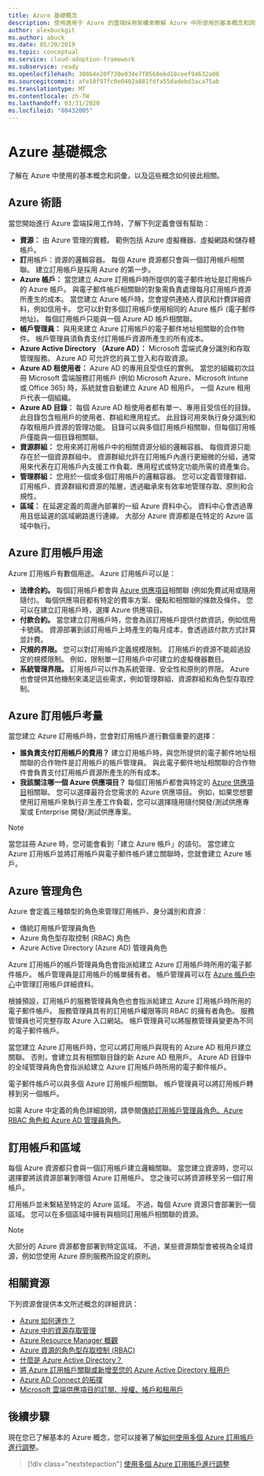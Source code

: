```yaml
---
title: Azure 基礎概念
description: 使用適用于 Azure 的雲端採用架構來瞭解 Azure 中所使用的基本概念和詞彙，以及這些概念彼此之間的關係。
author: alexbuckgit
ms.author: abuck
ms.date: 05/20/2019
ms.topic: conceptual
ms.service: cloud-adoption-framework
ms.subservice: ready
ms.openlocfilehash: 30864e20f720e034e7f8568e6d18ceef94632a08
ms.sourcegitcommit: afe10f97fc0e0402a881fdfa55dadebd3aca75ab
ms.translationtype: MT
ms.contentlocale: zh-TW
ms.lasthandoff: 03/31/2020
ms.locfileid: "80432005"
---
```

# <a name="azure-fundamental-concepts"></a>Azure 基礎概念

了解在 Azure 中使用的基本概念和詞彙，以及這些概念如何彼此相關。

## <a name="azure-terminology"></a>Azure 術語

當您開始進行 Azure 雲端採用工作時，了解下列定義會很有幫助：

- **資源：** 由 Azure 管理的實體。 範例包括 Azure 虛擬機器、虛擬網路和儲存體帳戶。
- **訂**用帳戶：資源的邏輯容器。 每個 Azure 資源都只會與一個訂用帳戶相關聯。 建立訂用帳戶是採用 Azure 的第一步。
- **Azure 帳戶：** 當您建立 Azure 訂用帳戶時所提供的電子郵件地址是訂用帳戶的 Azure 帳戶。 與電子郵件帳戶相關聯的對象需負責處理每月訂用帳戶資源所產生的成本。 當您建立 Azure 帳戶時，您會提供連絡人資訊和計費詳細資料，例如信用卡。 您可以針對多個訂用帳戶使用相同的 Azure 帳戶 (電子郵件地址)。 每個訂用帳戶只能與一個 Azure AD 帳戶相關聯。
- **帳戶管理員：** 與用來建立 Azure 訂用帳戶的電子郵件地址相關聯的合作物件。 帳戶管理員須負責支付訂用帳戶資源所產生的所有成本。
- **Azure Active Directory （Azure AD）：** Microsoft 雲端式身分識別和存取管理服務。 Azure AD 可允許您的員工登入和存取資源。
- **Azure AD 租使用者：** Azure AD 的專用且受信任的實例。 當您的組織初次註冊 Microsoft 雲端服務訂用帳戶 (例如 Microsoft Azure、Microsoft Intune 或 Office 365) 時，系統就會自動建立 Azure AD 租用戶。 一個 Azure 租用戶代表一個組織。
- **Azure AD 目錄：** 每個 Azure AD 租使用者都有單一、專用且受信任的目錄。 此目錄包含租用戶的使用者、群組和應用程式。 此目錄可用來執行身分識別和存取租用戶資源的管理功能。 目錄可以與多個訂用帳戶相關聯，但每個訂用帳戶僅能與一個目錄相關聯。
- **資源群組：** 您用來將訂用帳戶中的相關資源分組的邏輯容器。 每個資源只能存在於一個資源群組中。 資源群組允許在訂用帳戶內進行更細微的分組，通常用來代表在訂用帳戶內支援工作負載、應用程式或特定功能所需的資產集合。
- **管理群組：** 您用於一個或多個訂用帳戶的邏輯容器。 您可以定義管理群組、訂用帳戶、資源群組和資源的階層，透過繼承來有效率地管理存取、原則和合規性。
- **區域：** 在延遲定義的周邊內部署的一組 Azure 資料中心。 資料中心會透過專用且低延遲的區域網路進行連線。 大部分 Azure 資源都是在特定的 Azure 區域中執行。

## <a name="azure-subscription-purposes"></a>Azure 訂用帳戶用途

Azure 訂用帳戶有數個用途。 Azure 訂用帳戶可以是：

- **法律合約。** 每個訂用帳戶都會與 [Azure 供應項目](https://azure.microsoft.com/support/legal/offer-details)相關聯 (例如免費試用或隨用隨付)。 每個供應項目都有特定的費率方案、優點和相關聯的條款及條件。 您可以在建立訂用帳戶時，選擇 Azure 供應項目。
- **付款合約。** 當您建立訂用帳戶時，您會為該訂用帳戶提供付款資訊，例如信用卡號碼。 資源部署到該訂用帳戶上時產生的每月成本，會透過該付款方式計算並計費。
- **尺規的界限。** 您可以對訂用帳戶定義規模限制。 訂用帳戶的資源不能超過設定的規模限制。 例如，限制單一訂用帳戶中可建立的虛擬機器數目。
- **系統管理界限。** 訂用帳戶可以作為系統管理、安全性和原則的界限。 Azure 也會提供其他機制來滿足這些需求，例如管理群組、資源群組和角色型存取控制。

## <a name="azure-subscription-considerations"></a>Azure 訂用帳戶考量

當您建立 Azure 訂用帳戶時，您會對訂用帳戶進行數個重要的選擇：

- **誰負責支付訂用帳戶的費用？** 建立訂用帳戶時，與您所提供的電子郵件地址相關聯的合作物件是訂用帳戶的帳戶管理員。 與此電子郵件地址相關聯的合作物件會負責支付訂用帳戶資源所產生的所有成本。
- **我該關注哪一個 Azure 供應項目？** 每個訂用帳戶都會與特定的 [Azure 供應項目](https://azure.microsoft.com/support/legal/offer-details)相關聯。 您可以選擇最符合您需求的 Azure 供應項目。 例如，如果您想要使用訂用帳戶來執行非生產工作負載，您可以選擇隨用隨付開發/測試供應專案或 Enterprise 開發/測試供應專案。

> [!NOTE]
> 當您註冊 Azure 時，您可能會看到「建立 Azure 帳戶」的語句。 當您建立 Azure 訂用帳戶並將訂用帳戶與電子郵件帳戶建立關聯時，您就會建立 Azure 帳戶。

## <a name="azure-administrative-roles"></a>Azure 管理角色

Azure 會定義三種類型的角色來管理訂用帳戶、身分識別和資源：

- 傳統訂用帳戶管理員角色
- Azure 角色型存取控制 (RBAC) 角色
- Azure Active Directory (Azure AD) 管理員角色

Azure 訂用帳戶的帳戶管理員角色會指派給建立 Azure 訂用帳戶時所用的電子郵件帳戶。 帳戶管理員是訂用帳戶的帳單擁有者。 帳戶管理員可以在 [Azure 帳戶中心](https://account.azure.com/Subscriptions)中管理訂用帳戶詳細資料。

根據預設，訂用帳戶的服務管理員角色也會指派給建立 Azure 訂用帳戶時所用的電子郵件帳戶。 服務管理員具有的訂用帳戶權限等同 RBAC 的擁有者角色。 服務管理員也可完整存取 Azure 入口網站。 帳戶管理員可以將服務管理員變更為不同的電子郵件帳戶。

當您建立 Azure 訂用帳戶時，您可以將訂用帳戶與現有的 Azure AD 租用戶建立關聯。 否則，會建立具有相關聯目錄的新 Azure AD 租用戶。 Azure AD 目錄中的全域管理員角色會指派給建立 Azure 訂用帳戶時所用的電子郵件帳戶。

電子郵件帳戶可以與多個 Azure 訂用帳戶相關聯。 帳戶管理員可以將訂用帳戶轉移到另一個帳戶。

如需 Azure 中定義的角色詳細說明，請參閱[傳統訂用帳戶管理員角色、Azure RBAC 角色和 Azure AD 管理員角色](https://docs.microsoft.com/azure/role-based-access-control/rbac-and-directory-admin-roles)。

## <a name="subscriptions-and-regions"></a>訂用帳戶和區域

每個 Azure 資源都只會與一個訂用帳戶建立邏輯關聯。 當您建立資源時，您可以選擇要將該資源部署到哪個 Azure 訂用帳戶。 您之後可以將資源移至另一個訂用帳戶。

訂用帳戶並未繫結至特定的 Azure 區域。 不過，每個 Azure 資源只會部署到一個區域。 您可以在多個區域中擁有與相同訂用帳戶相關聯的資源。

> [!NOTE]
> 大部分的 Azure 資源都會部署到特定區域。 不過，某些資源類型會被視為全域資源，例如您使用 Azure 原則服務所設定的原則。

## <a name="related-resources"></a>相關資源

下列資源會提供本文所述概念的詳細資訊：

- [Azure 如何運作？](../../getting-started/what-is-azure.md)
- [Azure 中的資源存取管理](../../govern/resource-consistency/resource-access-management.md)
- [Azure Resource Manager 概觀](https://docs.microsoft.com/azure/azure-resource-manager/resource-group-overview)
- [Azure 資源的角色型存取控制 (RBAC)](https://docs.microsoft.com/azure/role-based-access-control/overview)
- [什麼是 Azure Active Directory？](https://docs.microsoft.com/azure/active-directory/fundamentals/active-directory-whatis)
- [將 Azure 訂用帳戶關聯或新增至您的 Azure Active Directory 租用戶](https://docs.microsoft.com/azure/active-directory/fundamentals/active-directory-how-subscriptions-associated-directory)
- [Azure AD Connect 的拓撲](https://docs.microsoft.com/azure/active-directory/hybrid/plan-connect-topologies)
- [Microsoft 雲端供應項目的訂閱、授權、帳戶和租用戶](https://docs.microsoft.com/office365/enterprise/subscriptions-licenses-accounts-and-tenants-for-microsoft-cloud-offerings)

## <a name="next-steps"></a>後續步驟

現在您已了解基本的 Azure 概念，您可以接著了解[如何使用多個 Azure 訂用帳戶進行調整](../azure-best-practices/scale-subscriptions.md)。

> [!div class="nextstepaction"]
> [使用多個 Azure 訂用帳戶進行調整](../azure-best-practices/scale-subscriptions.md)
